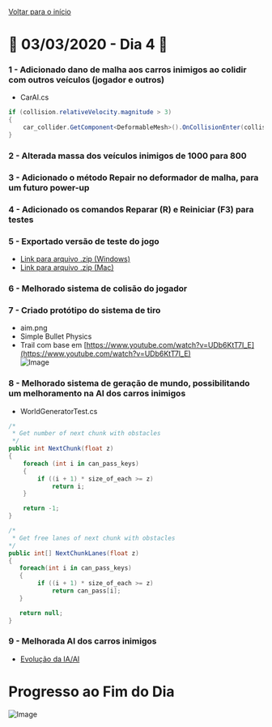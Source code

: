 [Voltar para o início](../../README.md)
# :calendar: 03/03/2020 - Dia 4 :calendar:
### 1 - Adicionado dano de malha aos carros inimigos ao colidir com outros veículos (jogador e outros)
* CarAI.cs
```cs
if (collision.relativeVelocity.magnitude > 3)
{
    car_collider.GetComponent<DeformableMesh>().OnCollisionEnter(collision);
}
```
### 2 - Alterada massa dos veículos inimigos de 1000 para 800

### 3 - Adicionado o método **Repair** no deformador de malha, para um futuro power-up

### 4 - Adicionado os comandos **Reparar (R)** e **Reiniciar (F3)** para testes

### 5 - Exportado versão de teste do jogo 
* [Link para arquivo .zip (Windows)](/GitHub/Exports/03-03-2020-Windows.zip)
* [Link para arquivo .zip (Mac)](https://www.dropbox.com/s/imfbdsuku1sdd7a/03-03-2020-Mac.zip?dl=0)

### 6 - Melhorado sistema de colisão do jogador
### 7 - Criado protótipo do sistema de tiro
* aim.png
* Simple Bullet Physics
* Trail com base em [https://www.youtube.com/watch?v=UDb6KtT7I_E](https://www.youtube.com/watch?v=UDb6KtT7I_E)<br/>
![Image](https://media.githubusercontent.com/media/infobros2000/puc_first_game/master/GitHub/Images/03-03-2020/bullet.png)
### 8 - Melhorado sistema de geração de mundo, possibilitando um melhoramento na AI dos carros inimigos
* WorldGeneratorTest.cs<br/>
```cs
/*
 * Get number of next chunk with obstacles
 */
public int NextChunk(float z)
{
    foreach (int i in can_pass_keys)
    {
        if ((i + 1) * size_of_each >= z)
            return i;
    }

    return -1;
}

/*
 * Get free lanes of next chunk with obstacles
*/
public int[] NextChunkLanes(float z)
{
   foreach(int i in can_pass_keys)
   {
        if ((i + 1) * size_of_each >= z)
            return can_pass[i];
   }

   return null;
}
```
### 9 - Melhorada AI dos carros inimigos
* [Evolução da IA/AI](../GitHub/AIEvolution.md)


# Progresso ao Fim do Dia
![Image](https://media.githubusercontent.com/media/infobros2000/puc_first_game/master/GitHub/Images/03-03-2020/end_1.png)